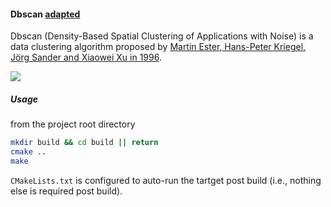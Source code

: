 #### Dbscan [adapted](https://github.com/james-yoo/Dbscan)

Dbscan (Density-Based Spatial Clustering of Applications with Noise) is a data clustering algorithm proposed by [Martin Ester, Hans-Peter Kriegel, Jörg Sander and Xiaowei Xu in 1996](https://en.wikipedia.org/wiki/Dbscan).

![](https://raw.githubusercontent.com/antiqueeverett/dbscan/master/resources/demo.png)

##### Usage

from the project root directory

```bash
mkdir build && cd build || return
cmake ..
make
```

`CMakeLists.txt` is configured to auto-run the tartget post build (i.e., nothing else is required post build).
